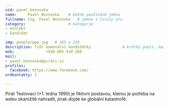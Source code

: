 ```yaml
---
uid: pavel.beznoska
name:     Pavel Beznoska  	# běžně používáné jméno
fullname: Ing. Pavel Beznoska  	# jméno s tituly etc.
category:                   # kategorie
- kontakt
- kandidat

img: people/ppp.jpg   # 165 x 220
description: lídr komunální kandidátky          	# kratký popis, max 160 znaků
mob:			  +420 605 410 260
mail:
- pavel.beznoska@pirati.cz
profiles:
  facebook: https://www.facebook.com/
ordkontakty: 1

---
```


Pirát Testovací (*1. ledna 1990) je fiktivní postavou, kterou je potřeba na webu okamžitě nahradit, jinak dojde ke globální katastrofě.
